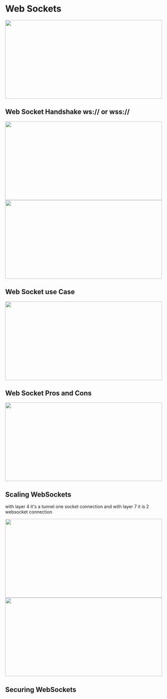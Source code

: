 # Web Sockets

<img src="https://user-images.githubusercontent.com/7610065/164990671-8685a4ae-a863-4f2e-95fe-ab6f1428051f.png" width="500" height="250">

## Web Socket Handshake ws:// or wss://

<img src="https://user-images.githubusercontent.com/7610065/164990757-bbabda01-6c2f-43a0-ab00-19fe96c16f4b.png" width="500" height="250">

<img src="https://user-images.githubusercontent.com/7610065/164990766-435ced42-0078-4cb3-8882-71206b694bda.png" width="500" height="250">

## Web Socket use Case

<img src="https://user-images.githubusercontent.com/7610065/164990816-3884515b-61ba-40b9-ac33-cf475888c658.png" width="500" height="250">

## Web Socket Pros and Cons

<img src="https://user-images.githubusercontent.com/7610065/165144266-3ebc122b-d29e-4b3f-aa08-9766b12fc2b6.png" width="500" height="250">

## Scaling WebSockets

with layer 4 it's a tunnel one socket connection and with layer 7 it is 2 websocket connection

<img src="https://user-images.githubusercontent.com/7610065/173225510-075ed15f-4615-4da4-99df-bd8d9abf9eac.png" width="500" height="250">

<img src="https://user-images.githubusercontent.com/7610065/173227182-e35ba424-c673-41ba-8b06-e8ba1498150a.png" width="500" height="250">

## Securing WebSockets
